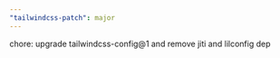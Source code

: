 ```yaml
---
"tailwindcss-patch": major
---
```


chore: upgrade tailwindcss-config@1 and remove jiti and lilconfig dep
